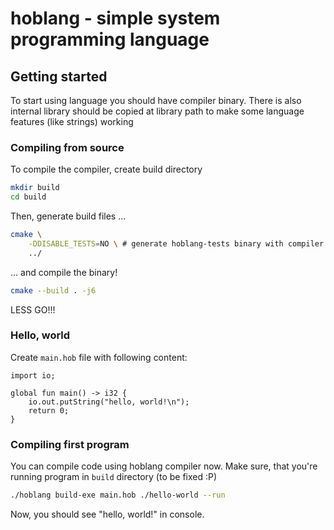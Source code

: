 # hoblang - simple system programming language

## Getting started

To start using language you should have compiler binary.
There is also internal library should be copied at library
path to make some language features (like strings) working

### Compiling from source

To compile the compiler, create build directory

```bash
mkdir build
cd build
```

Then, generate build files ...

```bash
cmake \
    -DDISABLE_TESTS=NO \ # generate hoblang-tests binary with compiler tests?
    ../
```

... and compile the binary!

```bash
cmake --build . -j6
```

LESS GO!!!

### Hello, world

Create `main.hob` file with following content:

```hob
import io;

global fun main() -> i32 {
    io.out.putString("hello, world!\n");
    return 0;
}
```

### Compiling first program

You can compile code using hoblang compiler now.
Make sure, that you're running program in `build` directory (to be fixed :P)

```bash
./hoblang build-exe main.hob ./hello-world --run
```

Now, you should see "hello, world!" in console.
